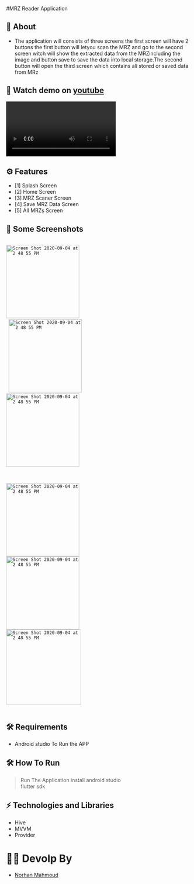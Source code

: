 #MRZ Reader Application

## 🧐 About
* The application will consists of three screens the first screen will have 2 buttons the first button will letyou scan the MRZ and go to the second screen witch will show the extracted data from the MRZincluding the image and button save to save the data into local storage.The second button will open the third screen which contains all stored or saved data from MRz
## 🎥 Watch demo on [youtube](https://firebasestorage.googleapis.com/v0/b/firedatabase1234.appspot.com/o/WhatsApp%20Video%202023-09-05%20at%2023.14.41.mp4?alt=media&token=1fa659a4-3eec-4221-acee-9f73f2b68c00)

<video src="https://firebasestorage.googleapis.com/v0/b/firedatabase1234.appspot.com/o/WhatsApp%20Video%202023-09-05%20at%2023.14.41.mp4?alt=media&token=1fa659a4-3eec-4221-acee-9f73f2b68c00" controls="controls" style="max-width: 730px;">
</video>


## ⚙ Features

- [1] Splash Screen
- [2] Home Screen
- [3] MRZ Scaner Screen
- [4] Save MRZ Data Screen
- [5] All MRZs Screen


## 📱 Some Screenshots 
 <code>
<img width="200" alt="Screen Shot 2020-09-04 at 2 48 55 PM" src="https://firebasestorage.googleapis.com/v0/b/firedatabase1234.appspot.com/o/WhatsApp%20Image%202023-09-05%20at%2022.41.52.jpeg?alt=media&token=73166701-779f-48da-a021-f1cb6468fcca"> 
 <img width="200" alt="Screen Shot 2020-09-04 at 2 48 55 PM" src="https://firebasestorage.googleapis.com/v0/b/firedatabase1234.appspot.com/o/WhatsApp%20Image%202023-09-05%20at%2022.41.52%20(1).jpeg?alt=media&token=782bbe60-ad0b-492c-92a3-839f495275e8">
<img width="200" alt="Screen Shot 2020-09-04 at 2 48 55 PM" src="https://firebasestorage.googleapis.com/v0/b/firedatabase1234.appspot.com/o/WhatsApp%20Image%202023-09-05%20at%2022.41.53.jpeg?alt=media&token=d6947efb-d014-4a1b-9054-9cb64eae989f">
 </code>
 <br /> <br />
 <code> 
<img width="200" alt="Screen Shot 2020-09-04 at 2 48 55 PM" src="https://firebasestorage.googleapis.com/v0/b/firedatabase1234.appspot.com/o/WhatsApp%20Image%202023-09-05%20at%2022.41.53%20(1).jpeg?alt=media&token=b16ba484-708f-4183-be99-ad9e11218238">
<img width="200" alt="Screen Shot 2020-09-04 at 2 48 55 PM" src="https://firebasestorage.googleapis.com/v0/b/firedatabase1234.appspot.com/o/WhatsApp%20Image%202023-09-05%20at%2022.41.53%20(2).jpeg?alt=media&token=3f8b8b18-f2f5-44f7-8a64-7374de44e1e9">
<img width="205" alt="Screen Shot 2020-09-04 at 2 48 55 PM" src="https://firebasestorage.googleapis.com/v0/b/firedatabase1234.appspot.com/o/WhatsApp%20Image%202023-09-05%20at%2022.41.54.jpeg?alt=media&token=57e97c6a-ee21-414e-98d4-5a91092dcca8">
</code>
<br />

## 🛠 Requirements
 * Android studio To Run the APP
## 🛠 How To Run 

 >  Run The Application
  > install android studio <br />
  > flutter sdk

## ⚡ Technologies and Libraries 
* Hive
* MVVM
* Provider




<!-- ## 🏛 DataBase Diagram :
<img alt="Screen Shot 2020-09-04 at 2 48 55 PM" src="/img/Db.PNG">
 -->

# 👷🏽 Devolp By
* [Norhan Mahmoud](https://github.com/Nourhan2492018)

